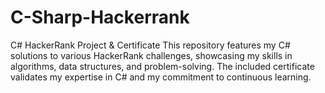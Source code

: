# C-Sharp-Hackerrank
C# HackerRank Project &amp; Certificate This repository features my C# solutions to various HackerRank challenges, showcasing my skills in algorithms, data structures, and problem-solving. The included certificate validates my expertise in C# and my commitment to continuous learning.
